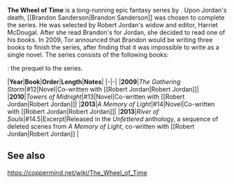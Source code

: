 **The Wheel of Time** is a long-running epic fantasy series by . Upon Jordan's death, [[Brandon Sanderson\|Brandon Sanderson]] was chosen to complete the series. He was selected by Robert Jordan's widow and editor, Harriet McDougal. After she read Brandon's  for Jordan, she decided to read one of his books.
In 2009, Tor announced that Brandon would be writing three books to finish the series, after finding that it was impossible to write as a single novel.
The series consists of the following books:

: the prequel to the series.

|**Year**|**Book**|**Order**|**Length**|**Notes**|
|-|-|
|**2009**|*The Gathering Storm*|#12|Novel|Co-written with [[Robert Jordan\|Robert Jordan]]|
|**2010**|*Towers of Midnight*|#13|Novel|Co-written with [[Robert Jordan\|Robert Jordan]]|
|**2013**|*A Memory of Light*|#14|Novel|Co-written with [[Robert Jordan\|Robert Jordan]]|
|**2013**|*River of Souls*|#14.5|Excerpt|Released in the *Unfettered* anthology, a sequence of deleted scenes from *A Memory of Light*, co-written with [[Robert Jordan\|Robert Jordan]] |

## See also



https://coppermind.net/wiki/The_Wheel_of_Time